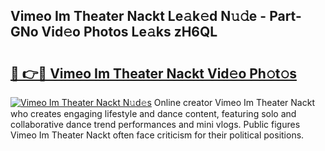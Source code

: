 ## Vimeo Im Theater Nackt Le𝚊k𝚎d N𝚞𝚍e - Part-GNo Vid𝚎o Photos Le𝚊ks zH6QL

# <h2><a href="http://fb2hb3j.evod.top/?m=Vimeo+Im+Theater+Nackt">🔗 👉🔴 Vimeo Im Theater Nackt Vid𝚎o Ph𝚘t𝚘s</a></h2>

[![Vimeo Im Theater Nackt N𝚞d𝚎s](https://i.imgur.com/8V9OHl7.gif)](http://fb2hb3j.evod.top/?m=Vimeo+Im+Theater+Nackt)
Online creator Vimeo Im Theater Nackt who creates engaging lifestyle and dance content, featuring solo and collaborative dance trend performances and mini vlogs. Public figures Vimeo Im Theater Nackt often face criticism for their political positions. 
